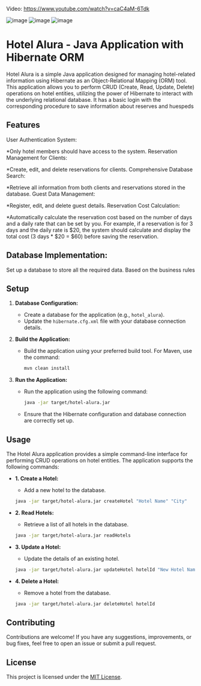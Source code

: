 
Video: https://www.youtube.com/watch?v=caC4aM-6Tdk

![image](https://github.com/mbarrerag/Alura-Hotel/assets/101472701/633d9c37-6eee-4613-aee4-239f2cfb90fc)
![image](https://github.com/mbarrerag/Alura-Hotel/assets/101472701/694ac22c-d69e-4f52-8caa-52aeb925ecb0)
![image](https://github.com/mbarrerag/Alura-Hotel/assets/101472701/25af4306-6a9b-4d87-966a-ea3198ecd68a)

# Hotel Alura - Java Application with Hibernate ORM

Hotel Alura is a simple Java application designed for managing hotel-related information using Hibernate as an Object-Relational Mapping (ORM) tool. This application allows you to perform CRUD (Create, Read, Update, Delete) operations on hotel entities, utilizing the power of Hibernate to interact with the underlying relational database. It has a basic login with the corresponding procedure to save information about reserves and huespeds

## Features

User Authentication System:

*Only hotel members should have access to the system.
Reservation Management for Clients:

*Create, edit, and delete reservations for clients.
Comprehensive Database Search:

*Retrieve all information from both clients and reservations stored in the database.
Guest Data Management:

*Register, edit, and delete guest details.
Reservation Cost Calculation:

*Automatically calculate the reservation cost based on the number of days and a daily rate that can be set by you. For example, if a reservation is for 3 days and the daily rate is $20, the system should calculate and display the total cost (3 days * $20 = $60) before saving the reservation.


## Database Implementation:

Set up a database to store all the required data. Based on the business rules

## Setup

1. **Database Configuration:**
   - Create a database for the application (e.g., `hotel_alura`).
   - Update the `hibernate.cfg.xml` file with your database connection details.

2. **Build the Application:**
   - Build the application using your preferred build tool. For Maven, use the command:
     ```bash
     mvn clean install
     ```

3. **Run the Application:**
   - Run the application using the following command:
     ```bash
     java -jar target/hotel-alura.jar
     ```
   - Ensure that the Hibernate configuration and database connection are correctly set up.

## Usage

The Hotel Alura application provides a simple command-line interface for performing CRUD operations on hotel entities. The application supports the following commands:

- **1. Create a Hotel:**
  - Add a new hotel to the database.
  ```bash
  java -jar target/hotel-alura.jar createHotel "Hotel Name" "City"
  ```

- **2. Read Hotels:**
  - Retrieve a list of all hotels in the database.
  ```bash
  java -jar target/hotel-alura.jar readHotels
  ```

- **3. Update a Hotel:**
  - Update the details of an existing hotel.
  ```bash
  java -jar target/hotel-alura.jar updateHotel hotelId "New Hotel Name" "New City"
  ```

- **4. Delete a Hotel:**
  - Remove a hotel from the database.
  ```bash
  java -jar target/hotel-alura.jar deleteHotel hotelId
  ```

## Contributing

Contributions are welcome! If you have any suggestions, improvements, or bug fixes, feel free to open an issue or submit a pull request.

## License

This project is licensed under the [MIT License](LICENSE).
